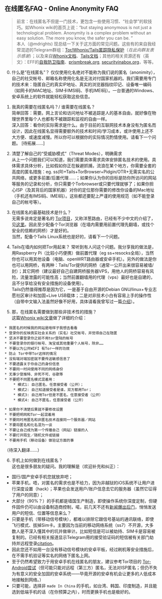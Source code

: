## 在线匿名FAQ - Online Anonymity FAQ

> 前言：在线匿名不但是一门技术，更包含一些使用习惯、“社会学”的软技巧。如Whonix wiki的首页上说：“but staying anonymous is not just a technological problem. Anonymity is a complex problem without an easy solution. The more you know, the safer you can be. ”  
本人（@mdrights) 现总结一下关于这方面的常见问题。这些有的来自我经常混迹的Telegram群组：[Tor/Whonix/Tails匿踪隐私保护]()（*在此向群友表示感谢*）；以及来自[Whonix文档]()、[Tails文档]()；其他的相关资源还有（英文）：EFF的[自我防卫指南]()、[prismbreak.org](prismbreak.org), [securityinabox.org]()，等等。  

0. 什么是“在线匿名”？
仅仅使用化名绝对不能称为我们说的匿名（anonimity），自己的社交帐号、邮箱名称使用化名是无法对付国家机器的。我们需要用专门的技术来：隐匿自己的真实IP地址、真实的浏览器指纹印记、设备唯一编码（如网卡的MAC地址、SIM卡IMSI码、手机IMEI码）。一台普通的Windows、安卓系统上的软件就能轻松获取这些信息。

1. 我真的需要在线匿名吗？/ 谁需要在线匿名？  
简单回答：需要。网上言论和访问地址不被追踪是人的基本自由，就好像在物理世界里每个人也都有不被跟踪和监视的自由一样。  
深入回答：看你的实际需求是什么。由于目前的互联网技术本身没有为匿名而设计，因此在线匿名显得需要额外的技术和时间/学习成本，或许使用上还不大方便、或速度减慢。所以你可以根据你的实际情况酌情使用。请看下一个问题。
[待拓展……]

2. 清楚了解自己的“受威胁模式”（Threat Modes），明确需求  
从上一个问题我们可以知道，我们需要具体需求具体安排匿名技术的使用。具体需求具体分析，比如假如你正在躲避抓捕，流浪在某个地方，你需要全套的高度的匿名措施：eg. ss(R)+Tails+TorBrowser+Pidgin/OTR+无需实名的公共网络，或更多前置/后置代理……；如果你认为你的目标是防你所访问的网站等服务的记录和分析，你只需要个Torbrowser或只要代理就够了；如果你担心ISP（及其背后的国家机器）对你的定位那你需要的修改你设备的Mac地址（手机还有IMSI码、IMEI码）。这些都还要配上严谨的使用规范（如不能登录自己的帐号等）。  

3. 在线匿名的最基础技术是什么？  
无需多说肯定是著名的 [Tor项目]()，又称洋葱路由，已经有不少中文的介绍了，见[这里]()。因此至少配备个Tor浏览器（在墙内需要用前置代理先翻墙，或找个安全的信赖的网桥）才是好的。  
当然，配备个Tails Linux系统也是好的，请看下一个问题。

4. Tails在墙内如何把Tor用起来？
常听到有人问这个问题。我分享我的做法是，用Raspberry Pi（比较小巧便携）做前置代理（eg ss+resocks全局），当然你也可以用其他设备（电脑、openWRT路由器或安卓手机）。另外的做法是你也可以用网桥，有两种：Tails/Tor提供的网桥（通常一公开出来很容易被墙/封）；其它网桥（建议最好自己自建网桥服务器VPS，用他人的网桥容易有风险，流量泄露的可能性高；当然前置翻墙用的代理（vps）最好也是自建的，且不分享给没有安全措施的设备使用）。  
Tails仍然值得推荐是因为它，一是基于自由开源的Debian GNU/linux+专业志愿社区审计和加固+Live USB载体；二是对非技术小白有容易上手的操作性（自带中文输入法虽然好像不好用，具体请看我曾写过一篇[介绍]()）。

5. 那，在线匿名需要做到那些非技术性的措施？  
这篇[Whonix wiki文章](https://www.whonix.org/wiki/DoNot)做了详细的介绍：

```
* 我匿名的时候我的网站是啥样子我想去看看
* 登录你的反映真实社会关系的（实名）社交帐号，并觉得自己在隐匿
* 坚决不要登录你之前不用tor登陆的帐号
* 不要登录你的银行帐号、淘宝或其他重要个人帐号，除非……
* 不要以为公共WIFI 有Tor一样的功效
* 防止 Tor中带Tor这样的情况
* 没有端对端加密就不要传送敏感信息了
* 不要透露关于你自己的身份信息
* 不要同一时间使用不同的网络身份
* 无事少登推特、非死不可、谷歌等
* 不要把不同匿名模式混着用：
    * 模式1: 自己匿名，任意接受者（公开）；
    * 模式2: 自己知道接受者是谁，双方都用Tor；
    * 模式3: 自己用Tor但是不匿名，任意接受者（公开）
    * 模式4: 自己不匿名，任意接受者（公开）
    
* 如果你不清楚后果就不要修改设置
* 不要把明网和Tor一起混着用
* 不要同时用匿名和非匿名技术连接同一个服务器／网站
* 不要将匿名和化名混为一谈
* 不要让自己成为第一个传播自己（网站）链接的人
* 不要打开陌生／随机文件或链接
* 不要用手机（移动设备）做验证方面的事  
```

（待深入翻译……）  

6. 手机上如何做到在线匿名？  
这也是很多朋友的疑问。我的理解是（欢迎补充和纠正）：
  - 国行/国产安卓手机您就放弃吧；
  - 苹果手机，唔，对匿名的需求也是不给力，因为非越狱的iOS系统不让用户进行深度设置（hack）；苹果也会发送用户/账户信息去它的服务器（虽然它征得了用户的同意）；
  - 大部分（90%？）的手机都是墙国生产制造，即使操作系统你深度定制，但硬件固件仍可以由设备制造商控制，喏，前几天不还有[新闻爆出后门]()，悄悄发送用户的短信、位置等信息来么？
  - 只要是手机（带移动信号模块），都难以排除它跟信号基站的通讯联络，即使飞行模式、拔掉Sim卡。主要因为当前的移动网络系统（ss7）不开源，大多数人是不深入懂其中的坑并做审计。比如短信是可以被劫持、SIM卡是容易被复制的。已经有相关报道显示Telegram用的接受验证码的短信被有关部门劫持并远程登录[citation]()。
  - 因此您还不如用一台没有移动信号模块的安卓平板，经过刷机等安全措施后，在不需手机验证等实名的网络下匿名上网。
  - 至于仍然希望致力于用安卓手机在线匿名的朋友，建议参考Tor项目的 [Tor-Android尝试]()（但可能只能对远程（第三方）匿名，无法对ISP匿名；但仍不失为有意义的安全加固的安卓系统——毕竟开源的安卓有机会让更多的人低成本地接触到网络。）
  - 只要可能，选择非 `made In China` 的手机，如台湾、韩国、印度制造，并且能选到低端手机的话（在你预算之内），时而更换手机也是极好的。
  
